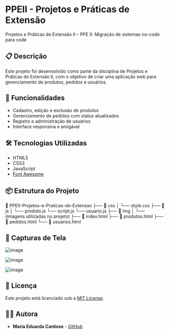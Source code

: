 # PPEII - Projetos e Práticas de Extensão
Projetos e Práticas de Extensão II – PPE II​: Migração de sistemas no-code para code​

## 📋 Descrição

Este projeto foi desenvolvido como parte da disciplina de Projetos e Práticas de Extensão II, com o objetivo de criar uma aplicação web para gerenciamento de produtos, pedidos e usuários.

## 🚀 Funcionalidades

- Cadastro, edição e exclusão de produtos
- Gerenciamento de pedidos com status atualizados
- Registro e administração de usuários
- Interface responsiva e amigável

## 🛠️ Tecnologias Utilizadas

- HTML5
- CSS3
- JavaScript
- [Font Awesome](https://fontawesome.com/)

## 📦 Estrutura do Projeto
📁 PPEII-Projetos-e-Praticas-de-Extensao 
├── 📁 css │ 
└── style.css 
├── 📁 js │ 
└── produto.js 
└── script.js 
└── usuario.js 
├── 📁 img │ 
└── (imagens utilizadas no projeto) 
├── 📄 index.html 
├── 📄 produtos.html 
├── 📄 pedidos.html 
└── 📄 usuarios.html

## 📸 Capturas de Tela

![image](https://github.com/user-attachments/assets/3afd32f6-74e2-421f-a026-b2b8969da30b)

![image](https://github.com/user-attachments/assets/b405bd3e-6b3a-42b6-a9f1-3027b316f36d)

![image](https://github.com/user-attachments/assets/6d09ca55-6bf1-4b79-8c1c-3bd61e9da28b)


## 📄 Licença

Este projeto está licenciado sob a [MIT License](LICENSE).

## 👩‍💻 Autora

- **Maria Eduarda Cardoso** - [GitHub](https://github.com/dudahcardoso)
